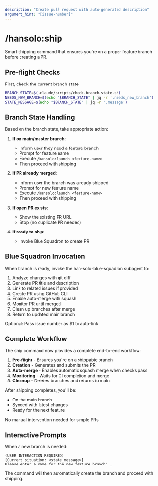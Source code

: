```yaml
---
description: "Create pull request with auto-generated description"
argument_hint: "[issue-number]"
---
```


# /hansolo:ship

Smart shipping command that ensures you're on a proper feature branch before creating a PR.

## Pre-flight Checks

First, check the current branch state:
```bash
BRANCH_STATE=$(.claude/scripts/check-branch-state.sh)
NEEDS_NEW_BRANCH=$(echo "$BRANCH_STATE" | jq -r '.needs_new_branch')
STATE_MESSAGE=$(echo "$BRANCH_STATE" | jq -r '.message')
```

## Branch State Handling

Based on the branch state, take appropriate action:

1. **If on main/master branch**:
   - Inform user they need a feature branch
   - Prompt for feature name
   - Execute `/hansolo:launch <feature-name>`
   - Then proceed with shipping

2. **If PR already merged**:
   - Inform user the branch was already shipped
   - Prompt for new feature name
   - Execute `/hansolo:launch <feature-name>`
   - Then proceed with shipping

3. **If open PR exists**:
   - Show the existing PR URL
   - Stop (no duplicate PR needed)

4. **If ready to ship**:
   - Invoke Blue Squadron to create PR

## Blue Squadron Invocation

When branch is ready, invoke the han-solo-blue-squadron subagent to:
1. Analyze changes with git diff
2. Generate PR title and description
3. Link to related issues if provided
4. Create PR using GitHub CLI
5. Enable auto-merge with squash
6. Monitor PR until merged
7. Clean up branches after merge
8. Return to updated main branch

Optional: Pass issue number as $1 to auto-link

## Complete Workflow

The ship command now provides a complete end-to-end workflow:

1. **Pre-flight** - Ensures you're on a shippable branch
2. **Creation** - Generates and submits the PR
3. **Auto-merge** - Enables automatic squash merge when checks pass
4. **Monitoring** - Waits for CI completion and merge
5. **Cleanup** - Deletes branches and returns to main

After shipping completes, you'll be:
- On the main branch
- Synced with latest changes
- Ready for the next feature

No manual intervention needed for simple PRs!

## Interactive Prompts

When a new branch is needed:
```
(USER INTERACTION REQUIRED)
[Current situation: <state_message>]
Please enter a name for the new feature branch: _
```

The command will then automatically create the branch and proceed with shipping.